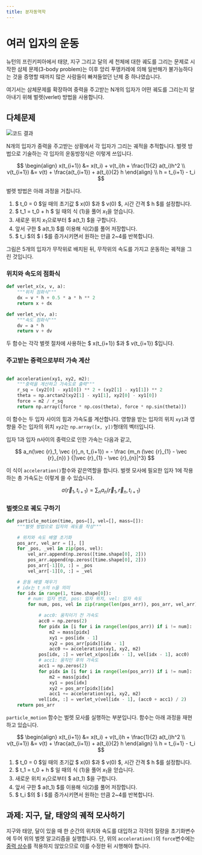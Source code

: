 ```yaml
---
title: 분자동역학
---
```


# 여러 입자의 운동

뉴턴의 프린키피아에서 태양, 지구 그리고 달의 세 천체에 대한 궤도를 그리는 문제로 시작한 삼체 문제(3-body problem)는 이후 앙리 푸앵카레에 의해 일반해가 불가능하다는 것을 증명할 때까지 많은 사람들이 빠져들었던 난제 중 하나였습니다.

여기서는 삼체문제를 확장하여 중력을 주고받는 N개의 입자가 어떤 궤도를 그리는지 알아내기 위해 벌렛(verlet) 방법을 사용합니다.

## 다체문제

![코드 결과](../assets/particle_dynamics_1.png)

N개의 입자가 중력을 주고받는 상황에서 각 입자가 그리는 궤적을 추적합니다. 벌렛 방법으로 기술하는 각 입자의 운동방정식은 이렇게 쓰입니다.

$$ \begin{align} x(t_{i+1}) &= x(t_i) + v(t_i)h + \frac{1}{2} a(t_i)h^2 \\ v(t_{i+1}) &= v(t) +  \frac{a(t_{i+1}) + a(t_i)}{2} h \end{align} \\  h = t_{i+1} - t_i $$

벌렛 방법은 아래 과정을 거칩니다.

1. $ t_0 = 0 $일 때의 초기값 $ x(0) $과 $ v(0) $, 시간 간격 $ h $를 설정합니다.
2. $ t_1 = t_0 + h $ 일 때의 식 (1)을 풀어 $x_1$을 얻습니다.
3. 새로운 위치 $x_1$으로부터 $ a(t_1) $을 구합니다.
4. 앞서 구한 $ a(t_1) $를 이용해 식(2)를 풀어 저장합니다.
5. $ t_i $의 $ i $를 증가시키면서 원하는 만큼 2~4를 반복합니다.

그림은 5개의 입자가 무작위로 배치된 뒤, 무작위의 속도를 가지고 운동하는 궤적을 그린 것입니다.

### 위치와 속도의 점화식

```python
def verlet_x(x, v, a):
    """위치 점화식"""
    dx = v * h + 0.5 * a * h ** 2
    return x + dx

```

```python
def verlet_v(v, a):
    """속도 점화식"""
    dv = a * h
    return v + dv
```

두 함수는 각각 벌렛 절차에 사용하는 $ x(t_{i+1}) $과  $ v(t_{i+1}) $입니다.

### 주고받는 중력으로부터 가속 계산

```python

def acceleration(xy1, xy2, m2):
    """중력을 계산하고 가속도로 출력"""
    r_sq = (xy2[0] - xy1[0]) ** 2 + (xy2[1] - xy1[1]) ** 2
    theta = np.arctan2(xy2[1] - xy1[1], xy2[0] - xy1[0])
    force = m2 / r_sq
    return np.array([force * np.cos(theta), force * np.sin(theta)])
```

이 함수는 두 입자 사이의 힘과 가속도를 계산합니다. 영향을 받는 입자의 위치 `xy1`과 영향을 주는 입자의 위치 `xy2`는 `np.array([x, y])`형태의 벡터입니다.

입자 1과 입자 n사이의 중력으로 인한 가속는 다음과 같고,

$$ a_n(\vec {r}_1, \vec {r}_n, t_{i+1}) = - \frac {m_n (\vec {r}_{1} - \vec {r}_{n}) } {|\vec {r}_{1} - \vec {r}_{n}|^3} $$

이 식이 `acceleration()`함수와 같은역할을 합니다. 벌렛 모사에 필요한 입자 1에 작용하는 총 가속도는 이렇게 쓸 수 있습니다.

$$ a(\vec {r}_1, t_{i+1}) = \sum_n a_n(\vec {r}_1, \vec {r}_n, t_{i+1}) $$

### 벌렛으로 궤도 구하기

```python
def particle_motion(time, pos=[], vel=[], mass=[]):
    """벌렛 방법으로 입자의 궤도를 작성"""

    # 위치와 속도 배열 초기화
    pos_arr, vel_arr = [], []
    for _pos, _vel in zip(pos, vel):
        vel_arr.append(np.zeros([time.shape[0], 2]))
        pos_arr.append(np.zeros([time.shape[0], 2]))
        pos_arr[-1][0, :] = _pos
        vel_arr[-1][0, :] = _vel

    # 운동 배열 채우기
    # idx는 t_n의 n을 의미
    for idx in range(1, time.shape[0]):
        # num: 입자 번호, pos: 입자 위치, vel: 입자 속도
        for num, pos, vel in zip(range(len(pos_arr)), pos_arr, vel_arr):

            # acc0: 움직이기 전 가속도
            acc0 = np.zeros(2)
            for pidx in [i for i in range(len(pos_arr)) if i != num]:
                m2 = mass[pidx]
                xy1 = pos[idx - 1]
                xy2 = pos_arr[pidx][idx - 1]
                acc0 += acceleration(xy1, xy2, m2)
            pos[idx, :] = verlet_x(pos[idx - 1], vel[idx - 1], acc0)
            # acc1: 움직인 후의 가속도
            acc1 = np.zeros(2)
            for pidx in [i for i in range(len(pos_arr)) if i != num]:
                m2 = mass[pidx]
                xy1 = pos[idx]
                xy2 = pos_arr[pidx][idx]
                acc1 += acceleration(xy1, xy2, m2)
            vel[idx, :] = verlet_v(vel[idx - 1], (acc0 + acc1) / 2)
    return pos_arr
```

`particle_motion` 함수는 벌렛 모사를 실행하는 부분입니다. 함수는 아래 과정을 재현하고 있습니다.

$$ \begin{align} x(t_{i+1}) &= x(t_i) + v(t_i)h + \frac{1}{2} a(t_i)h^2 \\ v(t_{i+1}) &= v(t) +  \frac{a(t_{i+1}) + a(t_i)}{2} h \end{align} \\  h = t_{i+1} - t_i $$

1. $ t_0 = 0 $일 때의 초기값 $ x(0) $과 $ v(0) $, 시간 간격 $ h $를 설정합니다.
2. $ t_1 = t_0 + h $ 일 때의 식 (1)을 풀어 $x_1$을 얻습니다.
3. 새로운 위치 $x_1$으로부터 $ a(t_1) $을 구합니다.
4. 앞서 구한 $ a(t_1) $를 이용해 식(2)를 풀어 저장합니다.
5. $ t_i $의 $ i $를 증가시키면서 원하는 만큼 2~4를 반복합니다.

## 과제: 지구, 달, 태양의 궤적 모사하기

지구와 태양, 달이 있을 때 한 순간의 위치와 속도를 대입하고 각각의 질량을 초기화변수에 두어 위의 벌렛 알고리즘을 실행합니다. 단, 위의 `acceleration()`의 `force`변수에는 [중력 상수](https://ko.wikipedia.org/wiki/%EC%A4%91%EB%A0%A5_%EC%83%81%EC%88%98)를 적용하지 않았으므로 이를 수정한 뒤 시행해야 합니다.
